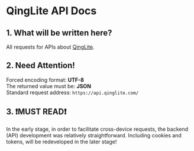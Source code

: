# QingLite API Docs
## 1. What will be written here?
All requests for APIs about [QingLite](https://www.qinglite.com/ "QingLite").
## 2. Need Attention!
Forced encoding format: **UTF-8**  
The returned value must be: **JSON**  
Standard request address: `https://api.qinglite.com/`
## 3. ❗MUST READ❗
In the early stage, in order to facilitate cross-device requests, the backend (API) development was relatively straightforward. Including cookies and tokens, will be redeveloped in the later stage!
